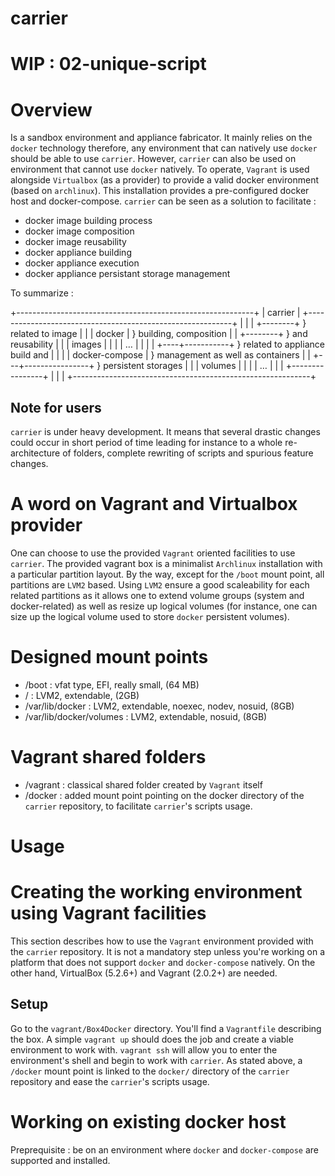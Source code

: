 # carrier

# WIP : 02-unique-script

Overview
========

Is a sandbox environment and appliance fabricator. It mainly relies on the
`docker` technology therefore, any environment that can natively use `docker`
should be able to use `carrier`.
However, `carrier` can also be used on environment that cannot use `docker`
natively. To operate, `Vagrant` is used alongside `Virtualbox` (as a provider)
to provide a valid docker environment (based on `archlinux`). This installation
provides a pre-configured docker host and docker-compose.
`carrier` can be seen as a solution to facilitate :
- docker image building process
- docker image composition
- docker image reusability
- docker appliance building
- docker appliance execution
- docker appliance persistant storage management

To summarize :

+-----------------------------------------------------------+
| carrier                                                   |
+-----------------------------------------------------------+
|                                                           |
| +--------+ } related to image                             |
| | docker | } building, composition                        |
| +--------+ } and reusability                              |
| | images |                                                |
| | …      |                                                |
| |   +----+-----------+ } related to appliance build and   |
| |   | docker-compose | } management as well as containers |
| +---+----------------+ } persistent storages              |
|     | volumes        |                                    |
|     | …              |                                    |
|     +----------------+                                    |
|                                                           |
+-----------------------------------------------------------+

## Note for users

`carrier` is under heavy development. It means that several drastic changes
could occur in short period of time leading for instance to a whole
re-architecture of folders, complete rewriting of scripts and spurious feature
changes.

A word on Vagrant and Virtualbox provider
=========================================

One can choose to use the provided `Vagrant` oriented facilities to use
`carrier`. The provided vagrant box is a minimalist `Archlinux` installation
with a particular partition layout. By the way, except for the `/boot` mount
point, all partitions are `LVM2` based. Using `LVM2` ensure a good
scaleability for each related partitions as it allows one to extend volume
groups (system and docker-related) as well as resize up logical volumes (for
instance, one can size up the logical volume used to store `docker` persistent
volumes).

# Designed mount points

- /boot : vfat type, EFI, really small, (64 MB)
- / : LVM2, extendable, (2GB)
- /var/lib/docker : LVM2, extendable, noexec, nodev, nosuid, (8GB)
- /var/lib/docker/volumes : LVM2, extendable, nosuid, (8GB)

# Vagrant shared folders

- /vagrant : classical shared folder created by `Vagrant` itself
- /docker : added mount point pointing on the docker directory of the `carrier`
repository, to facilitate `carrier`'s scripts usage.

Usage
=====

# Creating the working environment using Vagrant facilities

This section describes how to use the `Vagrant` environment provided with the
`carrier` repository. It is not a mandatory step unless you're working on a
platform that does not support `docker` and `docker-compose` natively.
On the other hand, VirtualBox (5.2.6+) and Vagrant (2.0.2+) are needed.

## Setup

Go to the `vagrant/Box4Docker` directory. You'll find a `Vagrantfile` describing
the box.
A simple `vagrant up` should does the job and create a viable environment to
work with.
`vagrant ssh` will allow you to enter the environment's shell and begin to work
with `carrier`.
As stated above, a `/docker` mount point is linked to the `docker/` directory of
the `carrier` repository and ease the `carrier`'s scripts usage.

# Working on existing docker host

Preprequisite : be on an environment where `docker` and `docker-compose` are
supported and installed.
